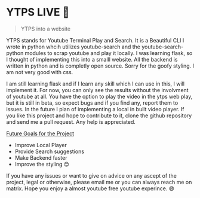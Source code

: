 # YTPS LIVE 🚀
> YTPS into a website

YTPS stands for Youtube Terminal Play and Search. It is a Beautiful CLI I wrote in python whcih utilizes youtube-search and the youtube-search-python modules to scrap youtube and play it locally. I was learning flask, so I thought of implementing this into a smalll website. All the backend is written in python and is completly open source. Sorry for the goofy styling. I am not very good with css.

I am still learning flask and if I learn any skill which I can use in this, I will implement it. For now, you can only see the results without the involvment of youtube at all. You have the option to play the video in the ytps web play, but it is still in beta, so expect bugs and if you find any, report them to issues. In the future I plan of implementing a local in built video player. If you like this project and hope to contribute to it, clone the github repository and send me a pull request. Any help is appreciated.

<u>Future Goals for the Project</u>

- Improve Local Player
- Provide Search suggestions
- Make Backend faster
- Improve the styling 😊

If you have any issues or want to give on advice on any ascept of the project, legal or otherwise, please email me or you can always reach me on matrix. Hope you enjoy a almost youtube free youtube experince. 😄